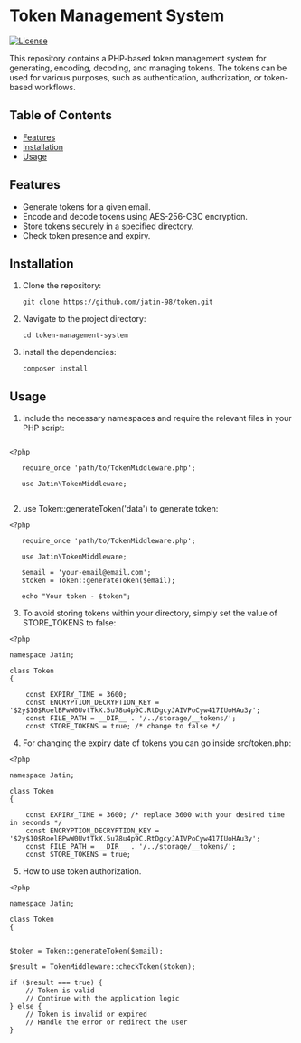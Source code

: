 # Token Management System

[![License](https://img.shields.io/badge/license-MIT-blue.svg)](https://github.com/jatin-98/token/blob/main/LICENSE)

This repository contains a PHP-based token management system for generating, encoding, decoding, and managing tokens. The tokens can be used for various purposes, such as authentication, authorization, or token-based workflows.

## Table of Contents

- [Features](#features)
- [Installation](#installation)
- [Usage](#usage)
<!-- - [Contributing](#contributing) -->
<!-- - [License](#license) -->

## Features

- Generate tokens for a given email.
- Encode and decode tokens using AES-256-CBC encryption.
- Store tokens securely in a specified directory.
- Check token presence and expiry.

## Installation

1. Clone the repository:

   ```shell
   git clone https://github.com/jatin-98/token.git

2. Navigate to the project directory:
   ```shell 
   cd token-management-system

3. install the dependencies:
   ```shel 
   composer install
   
## Usage

1. Include the necessary namespaces and require the relevant files in your PHP script:

```shel 

<?php

   require_once 'path/to/TokenMiddleware.php';

   use Jatin\TokenMiddleware;
   
```



2. use Token::generateToken('data') to generate token:

```shel 
<?php

   require_once 'path/to/TokenMiddleware.php';

   use Jatin\TokenMiddleware;
   
   $email = 'your-email@email.com';
   $token = Token::generateToken($email);

   echo "Your token - $token";
```


3. To avoid storing tokens within your directory, simply set the value of STORE_TOKENS to false:

```shell
<?php

namespace Jatin;

class Token
{

    const EXPIRY_TIME = 3600; 
    const ENCRYPTION_DECRYPTION_KEY = '$2y$10$RoelBPwW0UvtTkX.5u78u4p9C.RtDgcyJAIVPoCyw417IUoHAu3y';
    const FILE_PATH = __DIR__ . '/../storage/__tokens/';
    const STORE_TOKENS = true; /* change to false */

```


4. For changing the expiry date of tokens you can go inside src/token.php:

```shel
<?php

namespace Jatin;

class Token
{

    const EXPIRY_TIME = 3600; /* replace 3600 with your desired time in seconds */
    const ENCRYPTION_DECRYPTION_KEY = '$2y$10$RoelBPwW0UvtTkX.5u78u4p9C.RtDgcyJAIVPoCyw417IUoHAu3y';
    const FILE_PATH = __DIR__ . '/../storage/__tokens/';
    const STORE_TOKENS = true;
```

5. How to use token authorization.

```shell
<?php

namespace Jatin;

class Token
{


$token = Token::generateToken($email);

$result = TokenMiddleware::checkToken($token);

if ($result === true) {
    // Token is valid
    // Continue with the application logic
} else {
    // Token is invalid or expired
    // Handle the error or redirect the user
}

```

<!-- ## License

This project is licensed under the MIT License.

- `[![License](https://img.shields.io/badge/license-MIT-blue.svg)](https://github.com/your-username/token-management-system/blob/main/LICENSE)` - Replace `your-username` with your GitHub username and `token-management-system` with the name of your repository.
- `git clone https://github.com/your-username/token-management-system.git` - Replace `your-username` with your GitHub username and `token-management-system` with the name of your repository.
- `require_once 'path/to/TokenMiddleware.php';` - Replace `'path/to/TokenMiddleware.php'` with the actual path to the `TokenMiddleware.php` file in your project.-->
